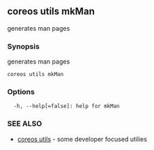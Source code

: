 ## coreos utils mkMan

generates man pages

### Synopsis


generates man pages

```
coreos utils mkMan
```

### Options

```
  -h, --help[=false]: help for mkMan
```

### SEE ALSO
* [coreos utils](coreos_utils.md)	 - some developer focused utilies

